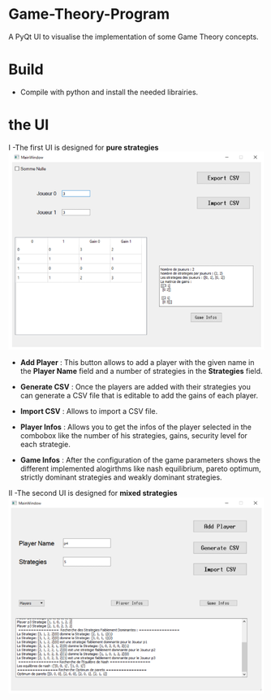 # Game-Theory-Program
A PyQt UI to visualise the implementation of some Game Theory concepts.


# Build
- Compile with python and install the needed librairies.


# the UI

I -The first UI is designed for **pure strategies**
<img src = "Screenshots\Screenshot_2.png" title = ui1 >

- **Add Player**  : This button allows to add a player with the given name in the **Player Name** field and a number of strategies in the **Strategies** field.

- **Generate CSV**  : Once the players are added with their strategies you can generate a CSV file that is editable to add the gains of each player.

- **Import CSV**  :  Allows to import a CSV file.

- **Player Infos** : Allows you to get the infos of the player selected in the combobox like the number of his strategies, gains, security level for each strategie.

- **Game Infos** : After the configuration of the game parameters shows the different implemented alogirthms like nash equilibrium, pareto optimum, strictly dominant  strategies and weakly dominant strategies.


II -The second UI is designed for **mixed strategies**
<img src = "Screenshots\Screenshot_1.png" title = ui2 >
